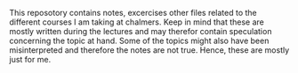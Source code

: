 This reposotory contains notes, excercises other files related to the different courses I am taking at chalmers. Keep in mind that these are mostly written during the lectures and may therefor contain speculation concerning the topic at hand. Some of the topics might also have been misinterpreted and therefore the notes are not true. Hence, these are mostly just for me. 

